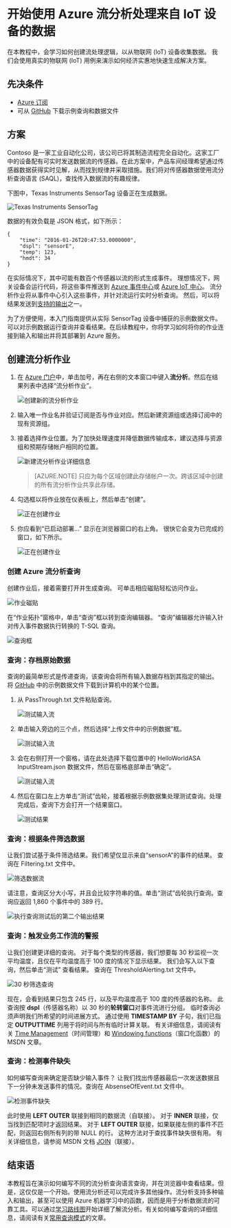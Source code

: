 <properties
    pageTitle="IoT 实时数据流和 Azure 流分析 | Azure"
    description="带流分析和实时数据处理的 IoT 传感器标记和数据流"
    keywords="iot 解决方案, iot 入门"
    services="stream-analytics"
    documentationcenter=""
    author="jeffstokes72"
    manager="jhubbard"
    editor="cgronlun" />
<tags
    ms.assetid="3e829055-75ed-469f-91f5-f0dc95046bdb"
    ms.service="stream-analytics"
    ms.devlang="na"
    ms.topic="hero-article"
    ms.tgt_pltfrm="na"
    ms.workload="data-services"
    ms.date="03/28/2017"
    wacn.date="05/15/2017"
    ms.author="jeffstok"
    ms.translationtype="Human Translation"
    ms.sourcegitcommit="457fc748a9a2d66d7a2906b988e127b09ee11e18"
    ms.openlocfilehash="9308050193b97f44be859914af908599af067701"
    ms.contentlocale="zh-cn"
    ms.lasthandoff="05/05/2017" />

# <a name="get-started-with-azure-stream-analytics-to-process-data-from-iot-devices"></a>开始使用 Azure 流分析处理来自 IoT 设备的数据
在本教程中，会学习如何创建流处理逻辑，以从物联网 (IoT) 设备收集数据。 我们会使用真实的物联网 (IoT) 用例来演示如何经济实惠地快速生成解决方案。

## <a name="prerequisites"></a>先决条件
* [Azure 订阅](/pricing/1rmb-trial/)
* 可从 [GitHub](https://github.com/Azure/azure-stream-analytics/tree/master/Samples/GettingStarted) 下载示例查询和数据文件

## <a name="scenario"></a>方案
Contoso 是一家工业自动化公司，该公司已将其制造流程完全自动化。这家工厂中的设备配有可实时发送数据流的传感器。在此方案中，产品车间经理希望通过传感器数据获得实时见解，从而找到规律并采取措施。我们将对传感器数据使用流分析查询语言 (SAQL)，查找传入数据流的有趣规律。

下图中，Texas Instruments SensorTag 设备正在生成数据。

![Texas Instruments SensorTag](./media/stream-analytics-get-started-with-iot-devices/stream-analytics-get-started-with-iot-devices-01.jpg)

数据的有效负载是 JSON 格式，如下所示：

    {
        "time": "2016-01-26T20:47:53.0000000",  
        "dspl": "sensorE",  
        "temp": 123,  
        "hmdt": 34  
    }  

在实际情况下，其中可能有数百个传感器以流的形式生成事件。 理想情况下，网关设备会运行代码，将这些事件推送到 [Azure 事件中心](/home/features/event-hubs/)或 [Azure IoT 中心](/home/features/iot-hub/)。 流分析作业将从事件中心引入这些事件，并针对流运行实时分析查询。 然后，可以将结果发送到[支持的输出](/documentation/articles/stream-analytics-define-outputs/)之一。

为了方便使用，本入门指南提供从实际 SensorTag 设备中捕获的示例数据文件。可以对示例数据运行查询并查看结果。在后续教程中，你将学习如何将你的作业连接到输入和输出并将其部署到 Azure 服务。

## <a name="create-a-stream-analytics-job"></a>创建流分析作业
1. 在 [Azure 门户](http://portal.azure.cn)中，单击加号，再在右侧的文本窗口中键入**流分析**。然后在结果列表中选择“流分析作业”。

    ![创建新的流分析作业](./media/stream-analytics-get-started-with-iot-devices/stream-analytics-get-started-with-iot-devices-02.png)  
2. 输入唯一作业名并验证订阅是否与作业对应。然后新建资源组或选择订阅中的现有资源组。
3. 接着选择作业位置。为了加快处理速度并降低数据传输成本，建议选择与资源组和预期存储帐户相同的位置。

    ![新建流分析作业详细信息](./media/stream-analytics-get-started-with-iot-devices/stream-analytics-get-started-with-iot-devices-03.png)  

    > [AZURE.NOTE]
    > 只应为每个区域创建此存储帐户一次。跨该区域中创建的所有流分析作业共享此存储。
    > 
    > 
4. 勾选框以将作业放在仪表板上，然后单击“创建”。

    ![正在创建作业](./media/stream-analytics-get-started-with-iot-devices/stream-analytics-get-started-with-iot-devices-03a.png)  
5. 你应看到“已启动部署...” 显示在浏览器窗口的右上角。 很快它会变为已完成的窗口，如下所示。

    ![正在创建作业](./media/stream-analytics-get-started-with-iot-devices/stream-analytics-get-started-with-iot-devices-03b.png)  

### <a name="create-an-azure-stream-analytics-query"></a>创建 Azure 流分析查询
创建作业后，接着需要打开并生成查询。 可单击相应磁贴轻松访问作业。

![作业磁贴](./media/stream-analytics-get-started-with-iot-devices/stream-analytics-get-started-with-iot-devices-04.png)  

在“作业拓扑”窗格中，单击“查询”框以转到查询编辑器。 “查询”编辑器允许输入针对传入事件数据执行转换的 T-SQL 查询。

![查询框](./media/stream-analytics-get-started-with-iot-devices/stream-analytics-get-started-with-iot-devices-05.png)

### <a name="query-archive-your-raw-data"></a>查询：存档原始数据
查询的最简单形式是传递查询，该查询会将所有输入数据存档到其指定的输出。 将 [GitHub](https://aka.ms/azure-stream-analytics-get-started-iot) 中的示例数据文件下载到计算机中的某个位置。 

1. 从 PassThrough.txt 文件粘贴查询。

    ![测试输入流](./media/stream-analytics-get-started-with-iot-devices/stream-analytics-get-started-with-iot-devices-06.png)
2. 单击输入旁边的三个点，然后选择“上传文件中的示例数据”框。

    ![测试输入流](./media/stream-analytics-get-started-with-iot-devices/stream-analytics-get-started-with-iot-devices-06a.png)
3. 会在右侧打开一个窗格，请在此处选择下载位置中的 HelloWorldASA InputStream.json 数据文件，然后在窗格底部单击“确定”。

    ![测试输入流](./media/stream-analytics-get-started-with-iot-devices/stream-analytics-get-started-with-iot-devices-06b.png)
4. 然后在窗口左上方单击“测试”齿轮，接着根据示例数据集处理测试查询。处理完成后，查询下方会打开一个结果窗口。
   
    ![测试结果](./media/stream-analytics-get-started-with-iot-devices/stream-analytics-get-started-with-iot-devices-07.png)  

### <a name="query-filter-the-data-based-on-a-condition"></a>查询：根据条件筛选数据
让我们尝试基于条件筛选结果。我们希望仅显示来自“sensorA”的事件的结果。 查询在 Filtering.txt 文件中。

![筛选数据流](./media/stream-analytics-get-started-with-iot-devices/stream-analytics-get-started-with-iot-devices-08.png)

请注意，查询区分大小写，并且会比较字符串的值。单击“测试”齿轮执行查询。查询应返回 1,860 个事件中的 389 行。

![执行查询测试后的第二个输出结果](./media/stream-analytics-get-started-with-iot-devices/stream-analytics-get-started-with-iot-devices-09.png)

### <a name="query-alert-to-trigger-a-business-workflow"></a>查询：触发业务工作流的警报
让我们创建更详细的查询。 对于每个类型的传感器，我们想要每 30 秒监视一次平均温度，且仅在平均温度高于 100 度的情况下显示结果。 我们会写入以下查询，然后单击“测试”  查看结果。 查询在 ThresholdAlerting.txt 文件中。

![30 秒筛选查询](./media/stream-analytics-get-started-with-iot-devices/stream-analytics-get-started-with-iot-devices-10.png)  

现在，会看到结果只包含 245 行，以及平均温度高于 100 度的传感器的名称。 此查询按 **dspl**（传感器名称）以 30 秒的**轮转窗口**对事件流进行分组。 临时查询必须声明我们所希望的时间进展方式。 通过使用 **TIMESTAMP BY** 子句，我们已指定 **OUTPUTTIME** 列用于将时间与所有临时计算关联。 有关详细信息，请阅读有关 [Time Management](https://msdn.microsoft.com/zh-cn/library/azure/mt582045.aspx)（时间管理）和 [Windowing functions](https://msdn.microsoft.com/zh-cn/library/azure/dn835019.aspx)（窗口化函数）的 MSDN 文章。

### <a name="query-detect-absence-of-events"></a>查询：检测事件缺失
如何编写查询来确定是否缺少输入事件？ 让我们找出传感器最后一次发送数据且下一分钟未发送事件的情况。查询在 AbsenseOfEvent.txt 文件中。

![检测事件缺失](./media/stream-analytics-get-started-with-iot-devices/stream-analytics-get-started-with-iot-devices-11.png)  

此时使用 **LEFT OUTER** 联接到相同的数据流（自联接）。 对于 **INNER** 联接，仅当找到匹配项时才返回结果。  对于 **LEFT OUTER** 联接，如果联接左侧的事件不匹配，则返回右侧所有列的带 NULL 的行。 这种方法对于查找事件缺失很有用。 有关详细信息，请参阅 MSDN 文档 [JOIN](https://msdn.microsoft.com/zh-cn/library/azure/dn835026.aspx)（联接）。

## <a name="conclusion"></a>结束语
本教程旨在演示如何编写不同的流分析查询语言查询，并在浏览器中查看结果。但是，这仅仅是一个开始。使用流分析还可以完成许多其他操作。流分析支持多种输入和输出，甚至可以使用 Azure 机器学习中的函数，因而是用于分析数据流的可靠工具。可以通过[学习路线图](https://azure.microsoft.com/documentation/learning-paths/stream-analytics/)开始详细了解流分析。有关如何编写查询的详细信息，请阅读有关[常用查询模式](/documentation/articles/stream-analytics-stream-analytics-query-patterns/)的文章。

<!--Update_Description: update meta properties; wording update-->